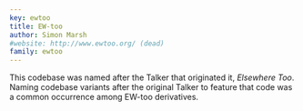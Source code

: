 ```yaml
---
key: ewtoo
title: EW-too
author: Simon Marsh
#website: http://www.ewtoo.org/ (dead)
family: ewtoo
---
```


This codebase was named after the Talker that originated it, _Elsewhere Too_.
Naming codebase variants after the original Talker to feature that code was
a common occurrence among EW-too derivatives.
